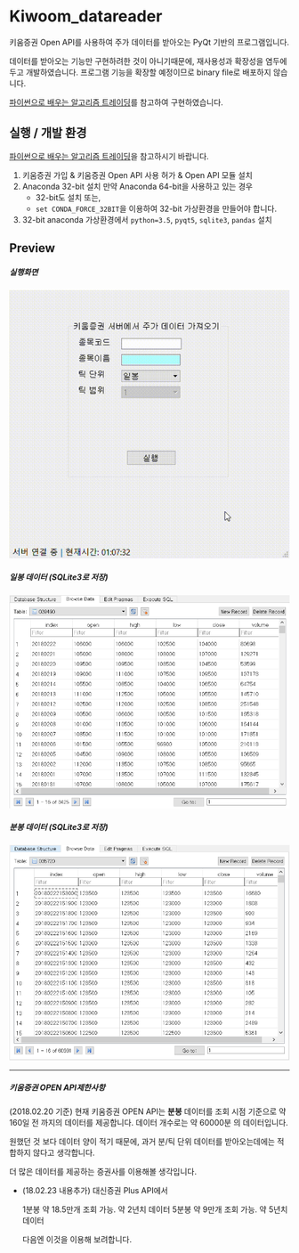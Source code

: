 # Kiwoom_datareader
키움증권 Open API를 사용하여 주가 데이터를 받아오는 PyQt 기반의 프로그램입니다.

데이터를 받아오는 기능만 구현하려한 것이 아니기때문에, 재사용성과 확장성을 염두에 두고 개발하였습니다.
프로그램 기능을 확장할 예정이므로 binary file로 배포하지 않습니다.

[파이썬으로 배우는 알고리즘 트레이딩]를 참고하여 구현하였습니다.

[파이썬으로 배우는 알고리즘 트레이딩]:https://wikidocs.net/book/110

## 실행 / 개발 환경


[파이썬으로 배우는 알고리즘 트레이딩]을 참고하시기 바랍니다.

1. 키움증권 가입 & 키움증권 Open API 사용 허가 & Open API 모듈 설치
2. Anaconda 32-bit 설치
	만약 Anaconda 64-bit을 사용하고 있는 경우
    - 32-bit도 설치 또는,
    - `set CONDA_FORCE_32BIT`을 이용하여 32-bit 가상환경을 만들어야 합니다.
3. 32-bit anaconda 가상환경에서 `python=3.5`, `pyqt5`, `sqlite3`, `pandas` 설치
    


## Preview
##### 실행화면
![mainwindow](./sample_img/mainwindow.gif)
##### 일봉 데이터 (SQLite3로 저장)
![daily](./sample_img/daily.PNG)
##### 분봉 데이터 (SQLite3로 저장)
![minute](./sample_img/minute.PNG)

---

##### *키움증권 OPEN API제한사항*
(2018.02.20 기준)
현재 키움증권 OPEN API는 **분봉** 데이터를 조회 시점 기준으로 약 160일 전 까지의 데이터를 제공합니다.
데이터 개수로는 약 60000분 의 데이터입니다.

원했던 것 보다 데이터 양이 적기 때문에, 과거 분/틱 단위 데이터를 받아오는데에는 적합하지 않다고 생각합니다.

더 많은 데이터를 제공하는 증권사를 이용해볼 생각입니다.
+ (18.02.23 내용추가)
	대신증권 Plus API에서 

	1분봉 약 18.5만개 조회 가능. 약 2년치 데이터
	5분봉 약 9만개 조회 가능. 약 5년치 데이터

	다음엔 이것을 이용해 보려합니다.



